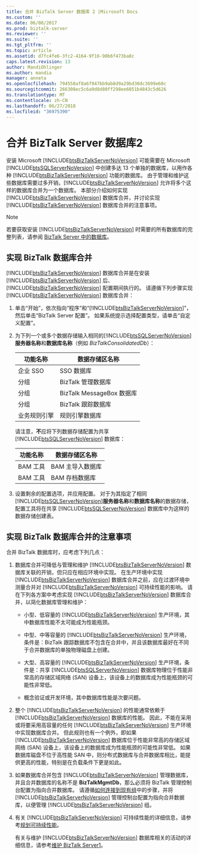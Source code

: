 ```yaml
---
title: 合并 BizTalk Server 数据库 2 |Microsoft Docs
ms.custom: ''
ms.date: 06/08/2017
ms.prod: biztalk-server
ms.reviewer: ''
ms.suite: ''
ms.tgt_pltfrm: ''
ms.topic: article
ms.assetid: d7fc4fe6-3fc2-4164-9f16-90b6f473ba8c
caps.latest.revision: 13
author: MandiOhlinger
ms.author: mandia
manager: anneta
ms.openlocfilehash: 794558af8a6f947bb9ab8d9a29bd30dc3699e60c
ms.sourcegitcommit: 266308ec5c6a9d8d80ff298ee6051b4843c5d626
ms.translationtype: MT
ms.contentlocale: zh-CN
ms.lasthandoff: 06/27/2018
ms.locfileid: "36975390"
---
```

# <a name="consolidate-the-biztalk-server-databases2"></a>合并 BizTalk Server 数据库2
安装 Microsoft [!INCLUDE[btsBizTalkServerNoVersion](../includes/btsbiztalkservernoversion-md.md)] 可能需要在 Microsoft [!INCLUDE[btsSQLServerNoVersion](../includes/btssqlservernoversion-md.md)] 中创建多达 13 个单独的数据库，以用作各种 [!INCLUDE[btsBizTalkServerNoVersion](../includes/btsbiztalkservernoversion-md.md)] 功能的数据库。 由于管理和维护这些数据库需要过多开销，[!INCLUDE[btsBizTalkServerNoVersion](../includes/btsbiztalkservernoversion-md.md)] 允许将多个这样的数据库合并为一个数据库。 本部分介绍如何实现 [!INCLUDE[btsBizTalkServerNoVersion](../includes/btsbiztalkservernoversion-md.md)] 数据库合并，并讨论实现 [!INCLUDE[btsBizTalkServerNoVersion](../includes/btsbiztalkservernoversion-md.md)] 数据库合并的注意事项。  

> [!NOTE]
>  若要获取安装 [!INCLUDE[btsBizTalkServerNoVersion](../includes/btsbiztalkservernoversion-md.md)] 时需要的所有数据库的完整列表，请参阅 [BizTalk Server 中的数据库](../core/databases-in-biztalk-server.md)。  

## <a name="implementing-biztalk-database-consolidation"></a>实现 BizTalk 数据库合并  
 [!INCLUDE[btsBizTalkServerNoVersion](../includes/btsbiztalkservernoversion-md.md)] 数据库合并是在安装 [!INCLUDE[btsBizTalkServerNoVersion](../includes/btsbiztalkservernoversion-md.md)] 后、[!INCLUDE[btsBizTalkServerNoVersion](../includes/btsbiztalkservernoversion-md.md)] 配置期间执行的。 请遵循下列步骤实现 [!INCLUDE[btsBizTalkServerNoVersion](../includes/btsbiztalkservernoversion-md.md)] 数据库合并：  

1. 单击“开始”，依次指向“程序”和“[!INCLUDE[btsBizTalkServerNoVersion](../includes/btsbiztalkservernoversion-md.md)]”，然后单击“BizTalk Server 配置”。 如果系统提示选择配置类型，请单击“自定义配置”。  

2. 为下列一个或多个数据存储输入相同的[!INCLUDE[btsSQLServerNoVersion](../includes/btssqlservernoversion-md.md)]**服务器名称**和**数据库名称**（例如 *BizTalkConsolidatedDb*）：  

   |功能名称|数据存储区名称|  
   |------------------|---------------------|  
   |企业 SSO|SSO 数据库|  
   |分组|BizTalk 管理数据库|  
   |分组|BizTalk MessageBox 数据库|  
   |分组|BizTalk 跟踪数据库|  
   |业务规则引擎|规则引擎数据库|  

    请注意，**不**应将下列数据存储配置为共享 [!INCLUDE[btsSQLServerNoVersion](../includes/btssqlservernoversion-md.md)] 数据库：  


   | 功能名称 |       数据存储区名称       |
   |--------------|-----------------------------|
   |  BAM 工具   | BAM 主导入数据库 |
   |  BAM 工具   |    BAM 存档数据库     |


3. 设置剩余的配置选项，并应用配置。 对于为其指定了相同[!INCLUDE[btsSQLServerNoVersion](../includes/btssqlservernoversion-md.md)]**服务器名称**和**数据库名称**的数据存储，配置工具将在共享 [!INCLUDE[btsSQLServerNoVersion](../includes/btssqlservernoversion-md.md)] 数据库中为这样的数据存储创建表。  

## <a name="considerations-for-implementing-biztalk-database-consolidation"></a>实现 BizTalk 数据库合并的注意事项  
 合并 BizTalk 数据库时，应考虑下列几点：  

1. 数据库合并可降低与管理和维护 [!INCLUDE[btsBizTalkServerNoVersion](../includes/btsbiztalkservernoversion-md.md)] 数据库关联的开销，但只应在相应环境中实现。 在生产环境中实现 [!INCLUDE[btsBizTalkServerNoVersion](../includes/btsbiztalkservernoversion-md.md)] 数据库合并之前，应在过渡环境中测量合并对 [!INCLUDE[btsBizTalkServerNoVersion](../includes/btsbiztalkservernoversion-md.md)] 可持续性能的影响。 请在下列各方案中考虑实现 [!INCLUDE[btsBizTalkServerNoVersion](../includes/btsbiztalkservernoversion-md.md)] 数据库合并，以简化数据库管理和维护：  

   - 小型、低容量的 [!INCLUDE[btsBizTalkServerNoVersion](../includes/btsbiztalkservernoversion-md.md)] 生产环境，其中数据库性能不太可能成为性能瓶颈。  

   - 中型、中等容量的 [!INCLUDE[btsBizTalkServerNoVersion](../includes/btsbiztalkservernoversion-md.md)] 生产环境，条件是：BizTalk 跟踪数据库不包含在合并中，并且该数据库最好在不同于合并数据库的单独物理磁盘上创建。  

   - 大型、高容量的 [!INCLUDE[btsBizTalkServerNoVersion](../includes/btsbiztalkservernoversion-md.md)] 生产环境，条件是：共享 [!INCLUDE[btsSQLServerNoVersion](../includes/btssqlservernoversion-md.md)] 数据库物理位于性能非常高的存储区域网络 (SAN) 设备上，该设备上的数据库成为性能瓶颈的可能性非常低。  

   - 概念验证或开发环境，其中数据库性能是次要问题。  

2. 整个 [!INCLUDE[btsBizTalkServerNoVersion](../includes/btsbiztalkservernoversion-md.md)] 的性能通常依赖于 [!INCLUDE[btsBizTalkServerNoVersion](../includes/btsbiztalkservernoversion-md.md)] 数据库的性能。 因此，不能在采用或将要采用高容量的任何 [!INCLUDE[btsBizTalkServerNoVersion](../includes/btsbiztalkservernoversion-md.md)] 生产环境中实现数据库合并。 但此规则也有一个例外，即如果 [!INCLUDE[btsBizTalkServerNoVersion](../includes/btsbiztalkservernoversion-md.md)] 数据库位于性能非常高的存储区域网络 (SAN) 设备上，该设备上的数据库成为性能瓶颈的可能性非常低。 如果数据库磁盘不位于高性能 SAN 中，则分布式数据库与合并数据库相比，能提供更高的性能，特别是在负载条件下更是如此。  

3. 如果数据库合并包含 [!INCLUDE[btsBizTalkServerNoVersion](../includes/btsbiztalkservernoversion-md.md)] 管理数据库，并且合并数据库的名称不是 **BizTalkMgmtDb**，那么必须将 BizTalk 管理控制台配置为指向合并数据库。 请遵循[如何连接到现有组](../core/how-to-connect-to-an-existing-group.md)中的步骤，并将 [!INCLUDE[btsBizTalkServerNoVersion](../includes/btsbiztalkservernoversion-md.md)] 管理控制台配置为指向合并数据库，以便管理 [!INCLUDE[btsBizTalkServerNoVersion](../includes/btsbiztalkservernoversion-md.md)] 组。  

4. 有关 [!INCLUDE[btsBizTalkServerNoVersion](../includes/btsbiztalkservernoversion-md.md)] 可持续性能的详细信息，请参考[规划可持续性能](../core/planning-for-sustained-performance.md)。  

   有关与维护 [!INCLUDE[btsBizTalkServerNoVersion](../includes/btsbiztalkservernoversion-md.md)] 数据库相关的活动的详细信息，请参考[维护 BizTalk Server1](../core/maintaining-biztalk-server1.md)。
